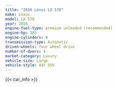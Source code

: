 ```yaml
---
title: "2016 Lexus LX 570"
make: Lexus
model: LX 570
year: 2016
engine-fuel-type: premium unleaded (recommended)
engine-hp: 383
engine-cylinders: 8
transmission-type: Automatic
driven-wheels: four wheel drive
number-of-doors: 4
market-category: Luxury
vehicle-size: Large
vehicle-style: 4dr SUV
---
```


{{< car_info >}}
